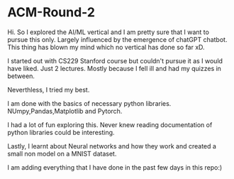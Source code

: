 # ACM-Round-2
Hi. 
So I explored the AI/ML vertical and I am pretty sure that I want to pursue this only. Largely influenced by the emergence of chatGPT chatbot. This thing has blown my mind which no vertical has done so far xD.

I started out with CS229 Stanford course but couldn't pursue it as I would have liked. Just 2 lectures. Mostly because I fell ill and had my quizzes in between.

Neverthless, I tried my best.

I am done with the basics of necessary python libraries. NUmpy,Pandas,Matplotlib and Pytorch.

I had a lot of fun exploring this. Never knew reading documentation of python libraries could be interesting.

Lastly, I learnt about Neural networks and how they work and created a small non model on a MNIST dataset.

I am adding everything that I have done in the past few days in this repo:)
